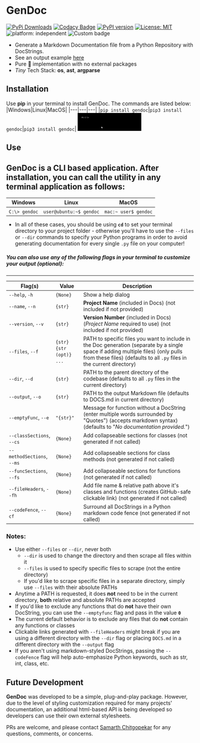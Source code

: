 # GenDoc

[![PyPi Downloads](https://www.smrth.dev/api/pypi-downloads/badge/gendoc)](https://pypi.org/project/gendoc)
[![Codacy Badge](https://app.codacy.com/project/badge/Grade/fe0fd43e86524234bf0baf11e1061511)](https://www.codacy.com?utm_source=github.com&amp;utm_medium=referral&amp;utm_content=http-samc/GenDoc&amp;utm_campaign=Badge_Grade) [![PyPI version](https://badge.fury.io/py/GenDoc.svg)](https://badge.fury.io/py/GenDoc) [![License: MIT](https://img.shields.io/badge/License-MIT-yellow.svg)](https://opensource.org/licenses/MIT) ![platform: independent](https://img.shields.io/endpoint?url=https%3A%2F%2Fapi.jsonbin.io%2Fb%2F6042e0a7121bf907dd96fa4a%2F13) ![Custom badge](https://img.shields.io/endpoint?url=https%3A%2F%2Fapi.jsonbin.io%2Fb%2F6042e0a7121bf907dd96fa4a%2F14)

 - Generate a Markdown Documentation file from a Python Repository with DocStrings.
 - See an output example [here](/DOCS.md)
 - Pure 🐍 implementation with no external packages
 - *Tiny* Tech Stack: **os**, **ast**, **argparse**

## Installation
Use **pip** in your terminal to install GenDoc. The commands are listed below:
|Windows|Linux|MacOS|
|---|---|---|
|`pip install gendoc`|`pip3 install gendoc`|`pip3 install gendoc`|
<img src="/GenDoc_Install.gif">

## Use
**GenDoc** is a CLI based application. After installation, you can call the utility in any terminal application as follows:
---
|Windows|Linux|MacOS|
|---|---|---|
`C:\> gendoc`|`user@ubuntu:~$ gendoc`|`mac:~ user$ gendoc`|

- In all of these cases, you should be using **`cd`** to set your terminal directory to your project folder - otherwise you'll have to use the `--files` or `--dir` commands to specify your Python programs in order to avoid generating documentation for every single `.py` file on your computer!

##### You can also use any of the following flags in your terminal to customize your output (optional):

---
|Flag(s)|Value|Description|
|  ---  |  ---  | --- |
|`--help`, `-h`|`{None}`|Show a help dialog|
|`--name`, `--n`|`{str}`|**Project Name** (included in Docs) (not included if not provided)|
|`--version`, `--v`|`{str}`|**Version Number** (included in Docs) (_Project Name_ required to use) (not included if not provided)|
|`--files`, `--f`|`{str} {str (opt)} ...`|PATH to specific files you want to include in the Doc generation (separate by a single space if adding multiple files) (only pulls from these files) (defaults to all `.py` files in the current directory)|
|`--dir`, `--d`|`{str}`|PATH to the parent directory of the codebase (defaults to all `.py` files in the current directory)|
|`--output`, `--o`|`{str}`|PATH to the output Markdown file (defaults to DOCS.md in current directory)|
|`--emptyFunc`, `--e`|`"{str}"`|Message for function without a DocString (enter multiple words surrounded by "Quotes") (accepts markdown syntax) (defaults to "*No documentation provided.*")|
|`--classSections`, `--cs`|`{None}`|Add collapseable sections for classes (not generated if not called)|
|`--methodSections`, `--ms`|`{None}`|Add collapseable sections for class methods (not generated if not called)|
|`--funcSections`, `--fs`|`{None}`|Add collapseable sections for functions (not generated if not called)|
|`--fileHeaders`, `--fh`|`{None}`|Add file name & relative path above it's classes and functions (creates GitHub-safe clickable link) (not generated if not called)|
|`--codeFence`, `--cf`|`{None}`|Surround all DocStrings in a Python markdown code fence (not generated if not called)|
### Notes:
- Use either `--files` or `--dir`, never both
  - `--dir` is used to change the directory and then scrape all files within it
  - `--files` is used to specify specific files to scrape (not the entire directory)
  - If you'd like to scrape specific files in a separate directory, simply use `--files` with their absolute PATHs
- Anytime a PATH is requested, it does **not** need to be in the current directory, **both** relative and absolute PATHs are accepted
- If you'd like to exclude any functions that do **not** have their own DocString, you can use the `--emptyfunc` flag and pass in the value **`0`**
- The current default behavior is to exclude any files that do **not** contain any functions or classes
- Clickable links generated with `--fileHeaders` might break if you are using a different directory with the `--dir` flag or placing `DOCS.md` in a different directory with the `--output` flag
- If you aren't using markdown-styled DocStrings, passing the `--codeFence` flag will help auto-emphasize Python keywords, such as str, int, class, etc.

## Future Development
**GenDoc** was developed to be a simple, plug-and-play package. However, due to the level of styling customization required for many projects' documentation, an additional html-based API is being developed so developers can use their own external stylesheets.

PRs are welcome, and please contact [Samarth Chitgopekar](mailto:sam@chitgopekar.tech) for any questions, comments, or concerns.